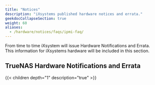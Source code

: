 ```yaml
---
title: "Notices"
description: "iXsystems published hardware notices and errata."
geekdocCollapseSection: true
weight: 60
aliases:
  - /hardware/notices/faqs/ipmi-faq/
---
```


From time to time iXsystem will issue Hardware Notifications and Errata.
This information for iXsystems hardware will be included in this section.

## TrueNAS Hardware Notifications and Errata

{{< children depth="1" description="true" >}}
